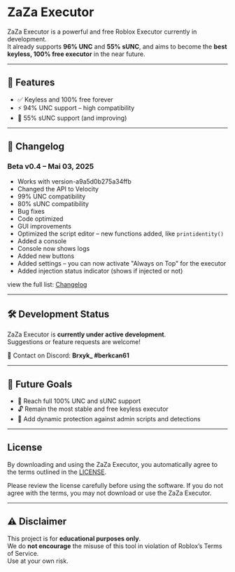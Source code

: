 # ZaZa Executor

ZaZa Executor is a powerful and free Roblox Executor currently in development.  
It already supports **96% UNC** and **55% sUNC**, and aims to become the **best keyless, 100% free executor** in the near future.

---

## 🚀 Features

- ✅ Keyless and 100% free forever
- ⚡ 94% UNC support – high compatibility
- 🔧 55% sUNC support (and improving)

---

## 📜 Changelog

### Beta v0.4 – Mai 03, 2025
- Works with version-a9a5d0b275a34ffb
- Changed the API to Velocity
- 99% UNC compatibility
- 80% sUNC compatibility
- Bug fixes
- Code optimized
- GUI improvements
- Optimized the script editor – new functions added, like `printidentity()`
- Added a console
- Console now shows logs
- Added new buttons
- Added settings – you can now activate "Always on Top" for the executor
- Added injection status indicator (shows if injected or not)

view the full list: [Changelog](CHANGELOG.md)

---

## 🛠️ Development Status

ZaZa Executor is **currently under active development**.  
Suggestions or feature requests are welcome!

💬 Contact on Discord: **Brxyk_ #berkcan61**

---

## 📌 Future Goals

- 💯 Reach full 100% UNC and sUNC support
- 🔓 Remain the most stable and free keyless executor
- 🧬 Add dynamic protection against admin scripts and detections

---

## License

By downloading and using the ZaZa Executor, you automatically agree to the terms outlined in the [LICENSE](LICENSE).

Please review the license carefully before using the software. If you do not agree with the terms, you may not download or use the ZaZa Executor.

---

## ⚠️ Disclaimer

This project is for **educational purposes only**.  
We do **not encourage** the misuse of this tool in violation of Roblox’s Terms of Service.  
Use at your own risk.
